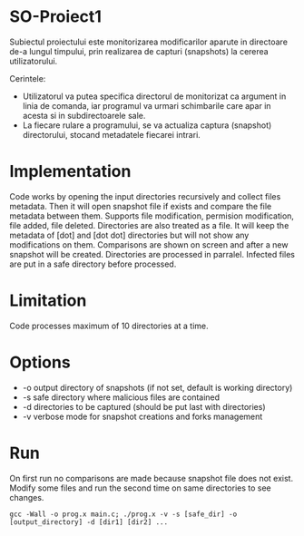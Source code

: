 # SO-Proiect1
Subiectul proiectului este monitorizarea modificarilor aparute in directoare de-a lungul timpului, prin realizarea de capturi (snapshots) la cererea utilizatorului.

Cerintele:
* Utilizatorul va putea specifica directorul de monitorizat ca argument in linia de comanda, iar programul va urmari schimbarile care apar in acesta si in subdirectoarele sale.
* La fiecare rulare a programului, se va actualiza captura (snapshot) directorului, stocand metadatele fiecarei intrari.

# Implementation
Code works by opening the input directories recursively and collect files metadata. Then it will open snapshot file if exists and compare the file metadata between them. Supports file modification, permision modification, file added, file deleted. Directories are also treated as a file. It will keep the metadata of [dot] and [dot dot] directories but will not show any modifications on them. Comparisons are shown on screen and after a new snapshot will be created. Directories are processed in parralel. Infected files are put in a safe directory before processed.

# Limitation
Code processes maximum of 10 directories at a time.

# Options
* -o output directory of snapshots (if not set, default is working directory)
* -s safe directory where malicious files are contained
* -d directories to be captured (should be put last with directories)
* -v verbose mode for snapshot creations and forks management

# Run
On first run no comparisons are made because snapshot file does not exist. Modify some files and run the second time on same directories to see changes.

`gcc -Wall -o prog.x main.c; ./prog.x -v -s [safe_dir] -o [output_directory] -d [dir1] [dir2] ...`
